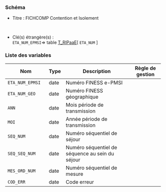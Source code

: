 ### Schéma


- Titre : FICHCOMP Contention et Isolement
<br />



- Clé(s) étrangère(s) : <br />
`ETA_NUM_EPMSI`=> table [T_RIPaaE](/tables/T_RIPaaE)[ `ETA_NUM` ]<br />

 
### Liste des variables

Nom | Type | Description | Règle de gestion
-|-|-|-
`ETA_NUM_EPMSI`| date |Numéro FINESS e-PMSI||
`ETA_NUM_GEO`| date |Numéro FINESS géographique||
`ANN            `| date |Mois période de transmission||
`MOI           `| date |Année période de transmission||
`SEQ_NUM       `| date |Numéro séquentiel de séjour||
`SEQ_SEQ_NUM`| date |Numéro séquentiel de séquence au sein du séjour||
`MES_ORD_NUM   `| date |Numéro séquentiel de mesure||
`COD_ERR`| date |Code erreur ||